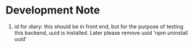 # Development Note
1. id for diary: this should be in front end, but for the purpose of testing this backend, uuid is installed. Later please remove uuid 'npm uninstall uuid'